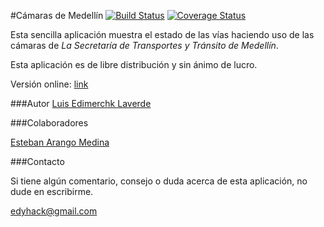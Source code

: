 #Cámaras de Medellín
[![Build Status](https://travis-ci.org/edymerchk/camaras.png?branch=master)](https://travis-ci.org/edymerchk/camaras)
[![Coverage Status](https://coveralls.io/repos/edymerchk/camaras/badge.png)](https://coveralls.io/r/edymerchk/camaras)

Esta sencilla aplicación muestra el estado de las vías haciendo uso de las cámaras de _La Secretaría de Transportes y Tránsito de Medellín_.


Esta aplicación es de libre distribución y sin ánimo de lucro.

Versión online: [link](http://camaras-medellin.herokuapp.com/)

###Autor
[Luis Edimerchk Laverde](http://twitter.com/edymerchk)

###Colaboradores

[Esteban Arango Medina](http://esbanarango.com/)

###Contacto 

Si tiene algún comentario, consejo o duda acerca de esta aplicación, no dude en escribirme.

edyhack@gmail.com